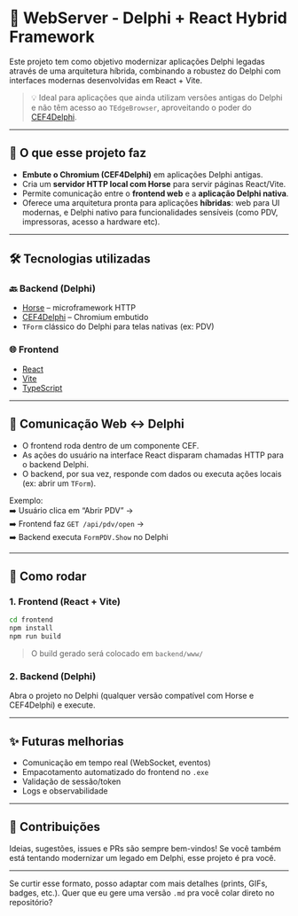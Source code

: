 # 🧠 WebServer - Delphi + React Hybrid Framework

Este projeto tem como objetivo modernizar aplicações Delphi legadas através de uma arquitetura híbrida, combinando a robustez do Delphi com interfaces modernas desenvolvidas em React + Vite.

> 💡 Ideal para aplicações que ainda utilizam versões antigas do Delphi e não têm acesso ao `TEdgeBrowser`, aproveitando o poder do [CEF4Delphi](https://github.com/salvadordf/CEF4Delphi).

---

## 🚀 O que esse projeto faz

- **Embute o Chromium (CEF4Delphi)** em aplicações Delphi antigas.
- Cria um **servidor HTTP local com Horse** para servir páginas React/Vite.
- Permite comunicação entre o **frontend web** e a **aplicação Delphi nativa**.
- Oferece uma arquitetura pronta para aplicações **híbridas**: web para UI modernas, e Delphi nativo para funcionalidades sensíveis (como PDV, impressoras, acesso a hardware etc).

---

## 🛠 Tecnologias utilizadas

### 🔙 Backend (Delphi)
- [Horse](https://github.com/HashLoad/horse) – microframework HTTP
- [CEF4Delphi](https://github.com/salvadordf/CEF4Delphi) – Chromium embutido
- `TForm` clássico do Delphi para telas nativas (ex: PDV)

### 🌐 Frontend
- [React](https://reactjs.org/)
- [Vite](https://vitejs.dev/)
- [TypeScript](https://www.typescriptlang.org/)

---

## 🔄 Comunicação Web <-> Delphi

- O frontend roda dentro de um componente CEF.
- As ações do usuário na interface React disparam chamadas HTTP para o backend Delphi.
- O backend, por sua vez, responde com dados ou executa ações locais (ex: abrir um `TForm`).

Exemplo:  
➡️ Usuário clica em “Abrir PDV” →  
➡️ Frontend faz `GET /api/pdv/open` →  
➡️ Backend executa `FormPDV.Show` no Delphi

---

## 🧪 Como rodar

### 1. Frontend (React + Vite)
```bash
cd frontend
npm install
npm run build
```

> O build gerado será colocado em `backend/www/`

### 2. Backend (Delphi)
Abra o projeto no Delphi (qualquer versão compatível com Horse e CEF4Delphi) e execute.

---

## ✨ Futuras melhorias

- Comunicação em tempo real (WebSocket, eventos)
- Empacotamento automatizado do frontend no `.exe`
- Validação de sessão/token
- Logs e observabilidade

---

## 🤝 Contribuições

Ideias, sugestões, issues e PRs são sempre bem-vindos! Se você também está tentando modernizar um legado em Delphi, esse projeto é pra você.

---

Se curtir esse formato, posso adaptar com mais detalhes (prints, GIFs, badges, etc.). Quer que eu gere uma versão `.md` pra você colar direto no repositório?